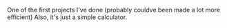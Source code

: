 One of the first projects I've done
(probably couldve been made a lot more efficient)
Also, it's just a simple calculator.
